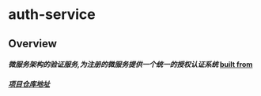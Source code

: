 # auth-service
## Overview
#### _微服务架构的验证服务,为注册的微服务提供一个统一的授权认证系统_ [built from](https://start.spring.io/)

##### [项目仓库地址](http://47.111.168.225:18080/tfs/Fswm/_git/fs_authservice)
